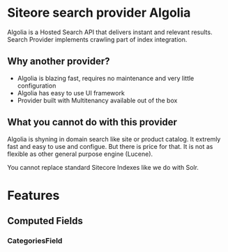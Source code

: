 # Siteore search provider Algolia

Algolia is a Hosted Search API that delivers instant and relevant results. Search Provider implements crawling part of index integration.

## Why another provider?

* Algolia is blazing fast, requires no maintenance and very little configuration
* Algolia has easy to use UI framework
* Provider built with Multitenancy available out of the box


## What you cannot do with this provider

Algolia is shyning in domain search like site or product catalog. It extremly fast and easy to use and configue. But there is price for that. It is not as flexible as other general purpose engine (Lucene). 

You cannot replace standard Sitecore Indexes like we do with Solr.

 
# Features


## Computed Fields

### CategoriesField

                                                                  


